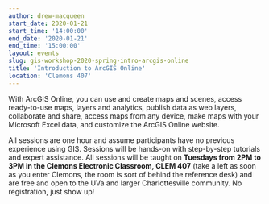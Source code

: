 ```yaml
---
author: drew-macqueen
start_date: 2020-01-21
start_time: '14:00:00'
end_date: '2020-01-21'
end_time: '15:00:00'
layout: events
slug: gis-workshop-2020-spring-intro-arcgis-online
title: 'Introduction to ArcGIS Online'
location: 'Clemons 407'
---
```


With ArcGIS Online, you can use and create maps and scenes, access ready-to-use maps, layers and analytics, publish data as web layers, collaborate and share, access maps from any device, make maps with your Microsoft Excel data, and customize the ArcGIS Online website.  

All sessions are one hour and assume participants have no previous experience using GIS. Sessions will be hands-on with step-by-step tutorials and expert assistance. All sessions will be taught on **Tuesdays from 2PM to 3PM in the Clemons Electronic Classroom, CLEM 407** (take a left as soon as you enter Clemons, the room is sort of behind the reference desk) and are free and open to the UVa and larger Charlottesville community. No registration, just show up!